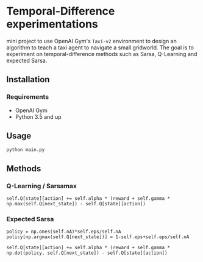 # Temporal-Difference experimentations 

mini project to use OpenAI Gym's `Taxi-v2` environment to design an algorithm to teach a taxi agent to navigate a small gridworld.
The goal is to experiment on temporal-difference methods such as Sarsa, Q-Learning and expected Sarsa. 

## Installation

### Requirements
* OpenAI Gym
* Python 3.5 and up

## Usage

`python main.py`

## Methods

### Q-Learning / Sarsamax
```
self.Q[state][action] += self.alpha * (reward + self.gamma * np.max(self.Q[next_state]) - self.Q[state][action])
```

### Expected Sarsa
```
policy = np.ones(self.nA)*self.eps/self.nA
policy[np.argmax(self.Q[next_state])] = 1-self.eps+self.eps/self.nA

self.Q[state][action] += self.alpha * (reward + self.gamma * np.dot(policy, self.Q[next_state]) - self.Q[state][action])
```
